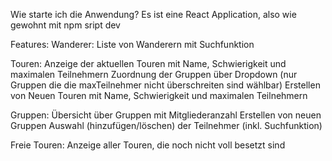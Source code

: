 Wie starte ich die Anwendung?
Es ist eine React Application, also wie gewohnt mit npm sript dev

Features:
  Wanderer:
    Liste von Wanderern mit Suchfunktion

  Touren:
    Anzeige der aktuellen Touren mit Name, Schwierigkeit und maximalen Teilnehmern
    Zuordnung der Gruppen über Dropdown (nur Gruppen die die maxTeilnehmer nicht überschreiten sind wählbar)
    Erstellen von Neuen Touren mit Name, Schwierigkeit und maximalen Teilnehmern

  Gruppen:
    Übersicht über Gruppen mit Mitgliederanzahl
    Erstellen von neuen Gruppen
    Auswahl (hinzufügen/löschen) der Teilnehmer (inkl. Suchfunktion)

  Freie Touren:
    Anzeige aller Touren, die noch nicht voll besetzt sind
    
